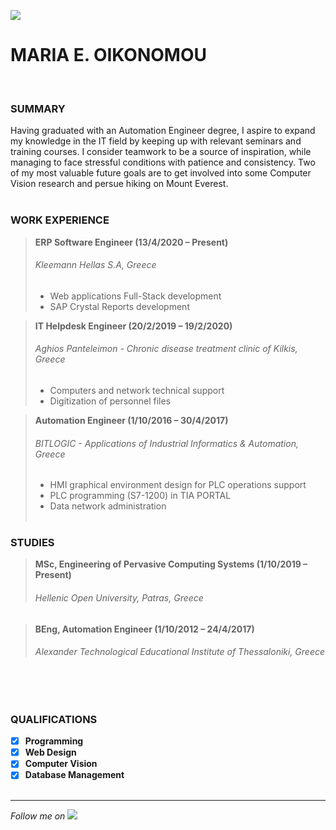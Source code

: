 ![](https://ucb69f7ac907d8de84d80ba2aa20.previews.dropboxusercontent.com/p/thumb/AA_LLIDo1-CrhVPZhQOujR1lzCutaNi-G9xmQnw6KAJ1R3tR_Oz1tFbwLFFBnPyY3xoNcmq4YhbywJYPAnWu1J78Hx-chPUAz9_bJwLkG0T8QkIT-ws12pBnGbv5uxUAQ1PtwiyT5JZh46jgv2B0USbnNHFnnkXmYdjFg__C78fOTBG9goG8By0MTJB4rG0CKQ_9ZMLWurTEiQ-sAKfoOpV9i_rMmZWfoBYeoKlkr-jgTl-egXiL9G7H-3b05uit0KSuzDkNC_MF3okZd8g0sF_QCosWABvDiwmdmN_qi3YJpz_5K8x6BLiV3b1Kdn__0tCSyHpJvqsToASsWxHbozt96EEQoGKGMMveAQe1yt9rMbc7u5Icd4cW6am9Q1q0HqSYYGxlvvLsN2YR3puRkJ2e/p.png?fv_content=true&size_mode=5)


# MARIA E. OIKONOMOU  
<br>

### SUMMARY

Having graduated with an Automation Engineer degree, I aspire to expand my knowledge in the IT field by keeping up with relevant seminars and training courses. I consider teamwork to be a source of inspiration, while managing to face stressful conditions with patience and consistency. Two of my most valuable future goals are to get involved into some Computer Vision research and persue hiking on Mount Everest.
<br><br>

### WORK EXPERIENCE

>**ERP Software Engineer (13/4/2020 – Present)**
>###### Kleemann Hellas S.A, Greece
>- Web applications Full-Stack development
>- SAP Crystal Reports development

>**IT Helpdesk Engineer (20/2/2019 – 19/2/2020)**
>###### Aghios Panteleimon - Chronic disease treatment clinic of Kilkis, Greece
>- Computers and network technical support
>- Digitization of personnel files

>**Automation Engineer (1/10/2016 – 30/4/2017)**
>###### BITLOGIC - Applications of Industrial Informatics & Automation, Greece
>- HMI graphical environment design for PLC operations support
>- PLC programming (S7-1200) in TIA PORTAL
>- Data network administration
<br><br>

### STUDIES

>**MSc, Engineering of Pervasive Computing Systems (1/10/2019 – Present)**
>###### Hellenic Open University, Patras, Greece

>**BEng, Automation Engineer (1/10/2012 – 24/4/2017)**
>###### Alexander Technological Educational Institute of Thessaloniki, Greece
<br><br>

### QUALIFICATIONS

- [x] **Programming**
- [x] **Web Design**
- [x] **Computer Vision**
- [x] **Database Management**
<br><br>

***
*Follow me on* [![](https://uc9f3aad5fd71d2549b861143763.previews.dropboxusercontent.com/p/thumb/AA_xt-tpFxJ68WfbYNWVHYj6Ql1CHkKjc--yaI5R-HedxdnwaYY4-6lZBPYamE_2ivTSH-uT89eFAHi8q094QGtbaAWGffIHsDxwnLubtoUur_u1mdm9Yt4-bq4MatOn7mkZIQDVJUwD0Tr27K_BybFMtR4gCTe3ToiGuM0nfAmnsnUfJpmEEqScTKfSCTURnmEOly7bFv6OCVnvRmsJ6q9P37LWdwUC-mGzZmIeRpUZU8LJa7LGqhrYaFOKmIR4C7U8fPZlF55oEUsnVocohQJYmF9FrsSNj5-TaHzJvDbIHpVMmI8FfxWncKaGSnLJCjjA_v4YuEzbkQid3dwFdYstqY5HR6LLa2JbHzuqP5F-iLNWXO-rJinReXUW3TzXnvC2DxikzH65MEwfDNQeyQvN/p.png?fv_content=true&size_mode=5)](https://github.com/m-oikonomou "github")
